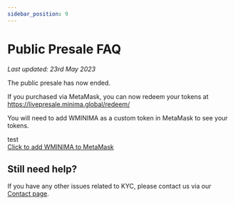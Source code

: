 ```yaml
---
sidebar_position: 9
---
```


# Public Presale FAQ

*Last updated: 23rd May 2023*


The public presale has now ended. 

If you purchased via MetaMask, you can now redeem your tokens at https://livepresale.minima.global/redeem/

You will need to add WMINIMA as a custom token in MetaMask to see your tokens.  

<div onclick="asdasdasdasd">test</div>

<a href="#" onclick="ethereum.request({ method: 'wallet_watchAsset', params: { type: 'ERC20', options: { address: '0x669c01CAF0eDcaD7c2b8Dc771474aD937A7CA4AF', decimals: 18, symbol: 'WMINIMA', }, }, });">
  Click to add WMINIMA to MetaMask
</a>

<!-- 
Our public Presale is an opportunity to purchase Minima ahead of coin distribution.

The ONLY official websites for the presale are https://presale.minima.global/ or https://livepresale.minima.global/.

**PLEASE BE VIGILANT FOR SCAM WEBSITES.**

*Note: Participation is only possible where your local laws and regulations permit as well as where international sanctions are not in force.*

## When will the Presale start?
The first tranche starts on 14th February at 10:00 UTC and ends on 21st March at 10:00 UTC or once all coins are sold, whichever is sooner.

## Are there different sale prices or different tranches?
There will be 4 tranches at different prices, the first and earliest tranche is available for existing Incentive Program members only. Discount % indicates the discount from the targeted exchange listing price of $0.30.

**Tranche 1:**
- Existing Incentive Program members only
- $0.21 (30% Discount)
- 10 million (10,000,000) coins available
- Min purchase size $50
- Max purchase size $25,000

**Tranche 2:**
- $0.24 (20% Discount)
- 10 million (10,000,000) coins available
- Min purchase size $50
- Max purchase size $100,000

**Tranche 3:** 
- $0.27 (10% Discount)
- 20 million (20,000,000) coins available
- Min purchase size $50
- Max purchase size $100,000

**Tranche 4:**
- $0.30 (0% Discount)
- 20 million (20,000,000) coins available
- Min purchase size $50
- Max purchase size $100,000

If you wish to purchase more than the maximum, please contact us via our [Contact page](https://www.minima.global/contact). 


## What is the Release Schedule for purchases?

**Tranche 1**: 100% at TGE<br/>
*Tranche 1 of the Presale will be open to Incentive Program members only.*<br/>
**Tranche 2:** 100% at TGE<br/>
**Tranche 3:** 100% at TGE<br/>
**Tranche 4:** 100% at TGE<br/>

## What am I buying in the Presale?

You will be buying Wrapped Minima ($WMINIMA) which is an ERC-20 token on the Ethereum blockchain. $WMINIMA will be redeemable 1:1 for Native Minima ($MINIMA) at a later date.

## How many tokens are on sale at the Presale?

60 million Wrapped Minima ($WMINIMA) coins are available for purchase.

## How do I reserve and buy $WMINIMA?

Visit https://presale.minima.global/ and use Switchere to reserve WMINIMA. Make sure you do not send funds from a shared address.

## What do I need to participate?

You will need to complete KYC before you can participate. 
 
## Why do I have to do KYC?

It is a legal requirement of FINMA as part of the anti-money laundering and terror financing prevention regulations to check the identity of every participant. We will not use this data or share it with anyone.

Our SRO (self regulatory organisation external representative) in Switzerland will store the data for one year to conform with FINMA KYC/AML. We will keep your email address in our database to send you notifications throughout the Presale.

The list of countries that cannot participate:

- Afghanistan
- Belarus
- Cuba
- Iran
- Iraq
- Libya
- Myanmar
- North Korea
- Russia
- Syria
- USA
- Venezuela
- Yemen

As well as all other countries on the OFAC list.

## How and when will I receive my $WMINIMA?

If you purchased via Metamask, your Wrapped Minima ($WMINIMA) will be sent to the Metamask wallet address that you purchased coins with.

If you purchased via Switchere, your coins will be distributed to your Switchere wallet. 

You will receive them after the Presale closes and the Token Generation Event ends, on 21st March 2023.

## Where will I be able to sell $WMINIMA?

You will be able to trade Wrapped Minima ($WMINIMA) on Bitfinex from 21st March 2023.


If you purchased using Metamask, please see the FAQ [here](#purchasing-with-metamask).

## Purchasing with Switchere 

### What currencies can I buy WMINIMA with on Switchere? 

You can use cryptocurrencies such as USDT, ETH, BTC and also fiat currencies such as USD and EUR. Read the below answers for more info. 

### What fiat currencies can I use to buy WMINIMA?

**Euro:**  Visa or Mastercard; SEPA Bank transfer; Sofort Transfer; Google Pay; Apple Pay  

**US Dollar:** Visa or Mastercard; Google Pay; Apple Pay;

Don’t worry if your credit card is not listed above, the exchange rate is done for you automatically by your credit card supplier. 

**Malaysian Ringgit:** Local Bank Transfer

**Indonesian Rupiah:** Local Bank Transfer

**Vietnamese Dong:** Local Bank Transfer

### What cryptocurrencies can I buy WMINIMA with?

Bitcoin (BTC)<br/>
Concordium (CCD)<br/>
Litecoin (LTC)<br/>
Ethereum (ETH)<br/>
Tether (USDT)<br/>
Aave (AAVE)<br/>
Bitcoin Cash (BCH)<br/>
Dai (DAI)<br/>
Elk Finance (ELK)<br/>
EOS (EOS)<br/>
Chainlink (LINK)<br/>
OMG Network (OMG)<br/>
Synthetix Network Token (SNX)<br/>
Solana (SOL)<br/>
Tron (TRON)<br/>
Uniswap (UNI)<br/>
Stellar (XLM)<br/>
Radix (XRD)<br/>
Ripple (XRP)<br/>
Yearn Finance (YFI)<br/>

The only cost incurred will be the network fee needed to send funds from your existing wallet into your Switchere wallet.

Your purchase of WMINIMA will cost no network fees once on Switchere and on purchase, your WMINIMA coins will be deposited into your Switchere wallet.

If you already have funds in your Switchere wallet, then you will not need to pay any network fees.

### Once I purchase WMINIMA, where will my coins be stored?

After purchase, your coins will be stored in your Switchere wallet. 

### Can I transfer my WMINIMA to another wallet?

As soon as WMINIMA is listed on the exchanges you will be able to withdraw your WMINIMA to them. You can also keep it at Switchere and use their service to buy and sell.

### Will I benefit from the same price and discounts as everyone else?

Yes. Switchere just have a better user experience with more payment options available.

### What KYC will be needed to purchase using Switchere?

Please refer to Switchere's [KYC documentation](https://switchere.com/limits)

## Purchasing with Metamask

### What currency can I purchase Minima with?

USDT only.

### How can I buy USDT?

We encourage you to find your favourite option, but a popular option is https://global.transak.com/.

### Do I need a wallet to participate in the Presale?

Yes, you will need a [Metamask](https://metamask.io/) wallet.

### How do I set up Metamask and complete the transaction?

Follow the instructions here: https://metamask.io/ - make sure you're only using this website as there are scam versions around. 

**Please note: Transactions are handled by Metamask and the ETH network, not Minima. Transactions sometimes fail, it is your responsibility to ensure the transaction is completed successfully.**


### What is the conversion rate?

It will be calculated at the time of purchase.

### How do I complete KYC?

Depending on how much you are looking to purchase in $USDT, you will need to provide the following:

1. Proof of ID (national ID card, passport, or driving license)
2. Proof of address (utility bill, bank statement, rent agreement, or tax bill)
3. Face verification (take or upload a photo)
4. Proof/source of funds wallet address

As well as any other requirement as per FINMA regulations at the time of purchase.

### Who is in charge of KYC?

Minima is using a third-party provider for this process. KYC is a legal and regulatory requirement of FINMA, to check the identity of every participant. We will not use this data or share it with anyone.

### How much KYC do I need to provide?

#### 50-999.99 $USDT

Information needed:

- Full Name (Surname, Given names)
- Full residential address (including country)
- Nationality
- Date of birth
- Place of birth / origin
- Gender

Documents needed:

- Valid Passport or National Identification Card (including back side)
- Selfie with Passport / ID in hand or face recognition

#### 1,000 – 9,999.99 $USDT

Information needed:

- Full Name (Surname, Given names)
- Full residential address (including country)
- Nationality
- Date of birth
- Place of birth / origin
- Gender

Documents needed:

- Valid Passport or National Identification Card (including back side)
- Selfie with Passport / ID in hand or face recognition
- Utility bill as proof of residence (not older than 3 months)

#### 10,000 $USDT or more

Information needed:

- Full Name (Surname, Given names)
- Full residential address (including country)
- Nationality
- Date of birth
- Place of birth / origin
- Gender

Documents needed:

- Valid Passport or National Identification Card (including back side)
- Selfie with Passport / ID in hand or face recognition
- Utility bill as proof of residence (not older than 3 months)
- Proof of funds / Sending Wallet funded with investment amount
- Source of wealth explanation – how were the funds generated (tick box)

### How long does KYC take?

You could be approved immediately, sent for manual checking, or rejected. If you're sent for manual checking, there is no set time limit on how long this takes as it depends on many factors - including how many other applications are being reviewed. Please be patient and keep checking your email.

### I have been rejected, what can I do?

Unfortunately this means you cannot take part in this stage of the presale. You can try in a later tranche, using a different email address perhaps - but rejections are usually due to submitted documentation, so the issue was probably to do with that.

### What if I miss out on a tranche due to being in review?

Unfortunately, as we can't predict how long KYC will take for each person, this is a risk. There's nothing we can do about it other than advise that you start the process as soon as possible to ensure you don't miss out - and, to ensure that your ID documents are ready. Please see the FAQ for more detail. -->


## Still need help? 

If you have any other issues related to KYC, please contact us via our [Contact page](https://www.minima.global/contact). 
